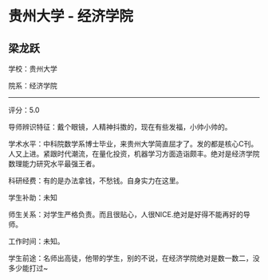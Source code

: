 # 贵州大学 - 经济学院

## 梁龙跃

学校：贵州大学

院系：经济学院

* * *

评分：5.0

导师辨识特征：戴个眼镜，人精神抖擞的，现在有些发福，小帅小帅的。

学术水平：中科院数学系博士毕业，来贵州大学简直屈才了。发的都是核心C刊。人又上进。紧跟时代潮流，在量化投资，机器学习方面造诣颇丰。绝对是经济学院数理能力研究水平最强王者。

科研经费：有的是办法拿钱，不愁钱。自身实力在这里。

学生补助：未知

师生关系：对学生严格负责。而且很贴心，人很NICE.绝对是好得不能再好的导师。

工作时间：未知。

学生前途：名师出高徒，他带的学生，别的不说，在经济学院绝对是数一数二，没多少能打过~